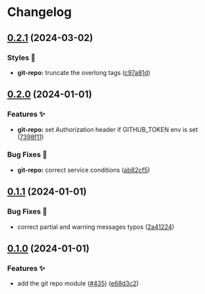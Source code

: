 # Changelog

## [0.2.1](https://github.com/hbstack/header/compare/modules/git-repo/v0.2.0...modules/git-repo/v0.2.1) (2024-03-02)


### Styles 🎨

* **git-repo:** truncate the overlong tags ([c97a81d](https://github.com/hbstack/header/commit/c97a81d22a57fc659cd79e95302d75fc92150cd2))

## [0.2.0](https://github.com/hbstack/header/compare/modules/git-repo/v0.1.1...modules/git-repo/v0.2.0) (2024-01-01)


### Features ✨

* **git-repo:** set Authorization header if GITHUB_TOKEN env is set ([7398f11](https://github.com/hbstack/header/commit/7398f119653b9e24ae348e45357d9f96be4c67ee))


### Bug Fixes 🐞

* **git-repo:** correct service conditions ([ab82cf5](https://github.com/hbstack/header/commit/ab82cf5231b1819d1a8556cde711aa6a50911f80))

## [0.1.1](https://github.com/hbstack/header/compare/modules/git-repo/v0.1.0...modules/git-repo/v0.1.1) (2024-01-01)


### Bug Fixes 🐞

* correct partial and warning messages typos ([2a41224](https://github.com/hbstack/header/commit/2a412244958a5822b4e5c838c2056cd002ca56b6))

## [0.1.0](https://github.com/hbstack/header/compare/modules/git-repo-v0.0.1...modules/git-repo/v0.1.0) (2024-01-01)


### Features ✨

* add the git repo module ([#435](https://github.com/hbstack/header/issues/435)) ([e68d3c2](https://github.com/hbstack/header/commit/e68d3c2e4cabbf84419d58f5f5925d95d463fe5a))
